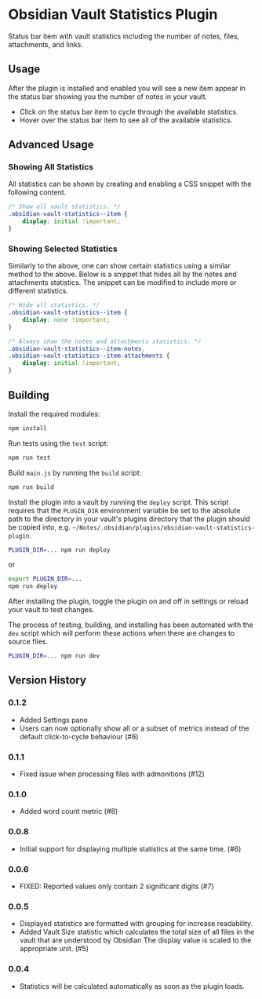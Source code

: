 # Obsidian Vault Statistics Plugin

Status bar item with vault statistics including the number of notes, files, attachments, and links.

## Usage

After the plugin is installed and enabled you will see a new item appear in the status bar showing you the number of notes in your vault.

- Click on the status bar item to cycle through the available statistics.
- Hover over the status bar item to see all of the available statistics.

## Advanced Usage

### Showing All Statistics

All statistics can be shown by creating and enabling a CSS snippet with the following content.

```css
/* Show all vault statistics. */
.obsidian-vault-statistics--item {
    display: initial !important;
}
```

### Showing Selected Statistics

Similarly to the above, one can show certain statistics using a similar method to the above.  Below is a snippet that hides all by the notes and attachments statistics.  The snippet can be modified to include more or different statistics.

``` css
/* Hide all statistics. */
.obsidian-vault-statistics--item {
    display: none !important;
}

/* Always show the notes and attachments statistics. */
.obsidian-vault-statistics--item-notes,
.obsidian-vault-statistics--item-attachments {
    display: initial !important;
}
```

## Building

Install the required modules:

```sh
npm install
```

Run tests using the `test` script:

```sh
npm run test
```

Build `main.js` by running the `build`  script:

```sh
npm run build
```

Install the plugin into a vault by running the `deploy` script.  This script requires that the `PLUGIN_DIR` environment variable be set to the absolute path to the directory in your vault's plugins directory that the plugin should be copied into, e.g. `~/Notes/.obsidian/plugins/obsidian-vault-statistics-plugin`.

```sh
PLUGIN_DIR=... npm run deploy
```

or

```sh
export PLUGIN_DIR=...
npm run deploy
```

After installing the plugin, toggle the plugin on and off in settings or reload your vault to test changes.

The process of testing, building, and installing has been automated with the `dev` script which will perform these actions when there are changes to source files.

```sh
PLUGIN_DIR=... npm run dev
```

## Version History

### 0.1.2

- Added Settings pane
- Users can now optionally show all or a subset of metrics instead of the default click-to-cycle behaviour (#6)

### 0.1.1

- Fixed issue when processing files with admonitions (#12)

### 0.1.0

- Added word count metric (#8)

### 0.0.8

- Initial support for displaying multiple statistics at the same time. (#6)

### 0.0.6

- FIXED: Reported values only contain 2 significant digits (#7)

### 0.0.5

- Displayed statistics are formatted with grouping for increase readability.
- Added Vault Size statistic which calculates the total size of all files in the vault that are understood by Obsidian  The display value is scaled to the appropriate unit.  (#5)

### 0.0.4

- Statistics will be calculated automatically as soon as the plugin loads.

